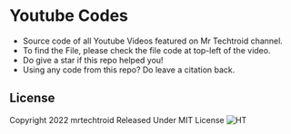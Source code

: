 # Youtube Codes
- Source code of all Youtube Videos featured on Mr Techtroid channel.
- To find the File, please check the file code at top-left of the video.
- Do give a star if this repo helped you!
- Using any code from this repo? Do leave a citation back. 

## License
Copyright 2022 mrtechtroid 
Released Under MIT License 
![HT](https://user-images.githubusercontent.com/64828294/163919272-48eecb6b-76d5-4098-9939-7c678b4e6ff5.png)

